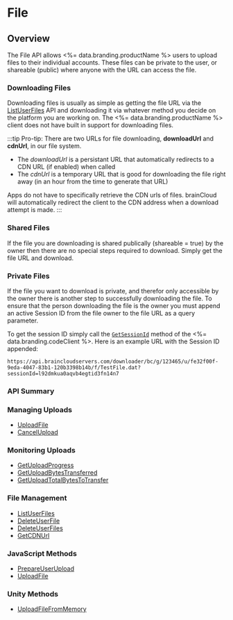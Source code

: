 # File
## Overview



The File API allows <%= data.branding.productName %> users to upload files to their individual accounts.
These files can be private to the user, or shareable (public) where anyone with the URL can access the file.

### Downloading Files

Downloading files is usually as simple as getting the file URL via the [ListUserFiles](/api/capi/file/listuserfiles) API and downloading it via whatever method you decide on the platform you are working on.  The <%= data.branding.productName %> client does not have built in support for downloading files.

:::tip
Pro-tip: There are two URLs for file downloading, <strong>downloadUrl</strong> and <strong>cdnUrl</strong>, in our file system. 
    <ul>
        <li>The <em>downloadUrl</em> is a persistant URL that automatically redirects to a CDN URL (if enabled) when called</li>
        <li>The <em>cdnUrl</em> is a temporary URL that is good for downloading the file right away (in an hour from the time to generate that URL)</li>
    </ul>

Apps do not have to specifically retrieve the CDN urls of files. brainCloud will automatically redirect the client to the CDN address when a download attempt is made. 
:::

### Shared Files

If the file you are downloading is shared publically (shareable = true) by the owner then there are no special steps required to download.  Simply get the file URL and download.

### Private Files

If the file you want to download is private, and therefor only accessible by the owner there is another step to successfully downloading the file.
To ensure that the person downloading the file is the owner you must append an active Session ID from the file owner to the file URL as a query parameter.

To get the session ID simply call the [<code>GetSessionId</code>](/api/capi/client/getsessionid) method of the <%= data.branding.codeClient %>.  Here is an example URL with the Session ID appended:

`https://api.braincloudservers.com/downloader/bc/g/123465/u/fe32f00f-9eda-4047-83b1-120b3398b14b/f/TestFile.dat?sessionId=l92dmkua0aqvb4egtid3fn14n7`


### API Summary

### Managing Uploads

* [UploadFile](/api/capi/file/uploadfile)
* [CancelUpload](/api/capi/file/cancelupload)

### Monitoring Uploads

* [GetUploadProgress](/api/capi/file/getuploadprogress)
* [GetUploadBytesTransferred](/api/capi/file/getuploadbytestransferred)
* [GetUploadTotalBytesToTransfer](/api/capi/file/getuploadtotalbytestotransfer)

### File Management

* [ListUserFiles](/api/capi/file/listuserfiles)
* [DeleteUserFile](/api/capi/file/deleteuserfile)
* [DeleteUserFiles](/api/capi/file/deleteuserfiles)
* [GetCDNUrl](/api/capi/file/getcdnurl)

### JavaScript Methods

* [PrepareUserUpload](/api/capi/file/prepareuserupload/cloudcodeandjavascript)
* [UploadFile](/api/capi/file/uploadfile/javascript)

### Unity Methods

* [UploadFileFromMemory](/api/capi/file/uploadfilefrommemory)

<DocCardList />